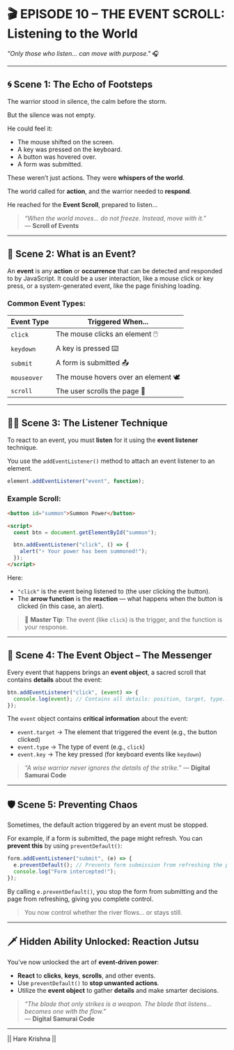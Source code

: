 # 🎬 **EPISODE 10 – THE EVENT SCROLL: Listening to the World**

*"Only those who listen... can move with purpose."* 🎧

---

## 🌀 Scene 1: The Echo of Footsteps

The warrior stood in silence, the calm before the storm.

But the silence was not empty.

He could feel it:

- The mouse shifted on the screen.
- A key was pressed on the keyboard.
- A button was hovered over.
- A form was submitted.

These weren’t just actions. They were **whispers of the world**.

The world called for **action**, and the warrior needed to **respond**.

He reached for the **Event Scroll**, prepared to listen...

> *“When the world moves... do not freeze. Instead, move with it.”*  
> — **Scroll of Events**

---

## 🧭 Scene 2: What is an Event?

An **event** is any **action** or **occurrence** that can be detected and responded to by JavaScript. It could be a user interaction, like a mouse click or key press, or a system-generated event, like the page finishing loading.

### Common Event Types:

| Event Type | Triggered When... |
| --- | --- |
| `click` | The mouse clicks an element 🖱️ |
| `keydown` | A key is pressed ⌨️ |
| `submit` | A form is submitted 📤 |
| `mouseover` | The mouse hovers over an element 🕊️ |
| `scroll` | The user scrolls the page 🧭 |

---

## 🧙‍♂️ Scene 3: The Listener Technique

To react to an event, you must **listen** for it using the **event listener** technique.

You use the `addEventListener()` method to attach an event listener to an element.

```javascript
element.addEventListener("event", function);
```

### Example Scroll:

```html
<button id="summon">Summon Power</button>

<script>
  const btn = document.getElementById("summon");

  btn.addEventListener("click", () => {
    alert("⚡ Your power has been summoned!");
  });
</script>
```

Here:

- `"click"` is the event being listened to (the user clicking the button).
- The **arrow function** is the **reaction** — what happens when the button is clicked (in this case, an alert).

> 🧠 **Master Tip**: The event (like `click`) is the trigger, and the function is your response.

---

## 🎒 Scene 4: The Event Object – The Messenger

Every event that happens brings an **event object**, a sacred scroll that contains **details** about the event:

```javascript
btn.addEventListener("click", (event) => {
  console.log(event); // Contains all details: position, target, type...
});
```

The `event` object contains **critical information** about the event:

- `event.target` → The element that triggered the event (e.g., the button clicked)
- `event.type` → The type of event (e.g., `click`)
- `event.key` → The key pressed (for keyboard events like `keydown`)

> *“A wise warrior never ignores the details of the strike.”* — **Digital Samurai Code**

---

## 🛡️ Scene 5: Preventing Chaos

Sometimes, the default action triggered by an event must be stopped.

For example, if a form is submitted, the page might refresh. You can **prevent this** by using `preventDefault()`:

```javascript
form.addEventListener("submit", (e) => {
  e.preventDefault(); // Prevents form submission from refreshing the page
  console.log("Form intercepted!");
});
```

By calling `e.preventDefault()`, you stop the form from submitting and the page from refreshing, giving you complete control.

> You now control whether the river flows… or stays still.

---

## 🗡️ Hidden Ability Unlocked: **Reaction Jutsu**

You’ve now unlocked the art of **event-driven power**:

- **React** to **clicks**, **keys**, **scrolls**, and other events.
- Use `preventDefault()` to **stop unwanted actions**.
- Utilize the **event object** to gather **details** and make smarter decisions.

> *“The blade that only strikes is a weapon. The blade that listens… becomes one with the flow.”*  
> — **Digital Samurai Code**

---


|| Hare Krishna ||